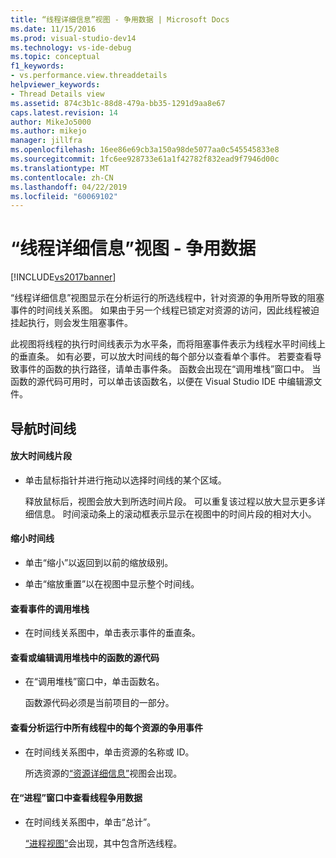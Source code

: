 ```yaml
---
title: “线程详细信息”视图 - 争用数据 | Microsoft Docs
ms.date: 11/15/2016
ms.prod: visual-studio-dev14
ms.technology: vs-ide-debug
ms.topic: conceptual
f1_keywords:
- vs.performance.view.threaddetails
helpviewer_keywords:
- Thread Details view
ms.assetid: 874c3b1c-88d8-479a-bb35-1291d9aa8e67
caps.latest.revision: 14
author: MikeJo5000
ms.author: mikejo
manager: jillfra
ms.openlocfilehash: 16ee86e69cb3a150a98de5077aa0c545545833e8
ms.sourcegitcommit: 1fc6ee928733e61a1f42782f832ead9f7946d00c
ms.translationtype: MT
ms.contentlocale: zh-CN
ms.lasthandoff: 04/22/2019
ms.locfileid: "60069102"
---
```

# <a name="thread-details-view---contention-data"></a>“线程详细信息”视图 - 争用数据
[!INCLUDE[vs2017banner](../includes/vs2017banner.md)]

“线程详细信息”视图显示在分析运行的所选线程中，针对资源的争用所导致的阻塞事件的时间线关系图。 如果由于另一个线程已锁定对资源的访问，因此线程被迫挂起执行，则会发生阻塞事件。  
  
 此视图将线程的执行时间线表示为水平条，而将阻塞事件表示为线程水平时间线上的垂直条。 如有必要，可以放大时间线的每个部分以查看单个事件。 若要查看导致事件的函数的执行路径，请单击事件条。 函数会出现在“调用堆栈”窗口中。 当函数的源代码可用时，可以单击该函数名，以便在 Visual Studio IDE 中编辑源文件。  
  
## <a name="navigating-the-timeline"></a>导航时间线  
  
#### <a name="to-zoom-in-on-a-timeline-segment"></a>放大时间线片段  
  
- 单击鼠标指针并进行拖动以选择时间线的某个区域。  
  
     释放鼠标后，视图会放大到所选时间片段。 可以重复该过程以放大显示更多详细信息。 时间滚动条上的滚动框表示显示在视图中的时间片段的相对大小。  
  
#### <a name="to-zoom-out-on-a-timeline"></a>缩小时间线  
  
- 单击“缩小”以返回到以前的缩放级别。  
  
- 单击“缩放重置”以在视图中显示整个时间线。  
  
#### <a name="to-view-the-call-stack-of-an-event"></a>查看事件的调用堆栈  
  
- 在时间线关系图中，单击表示事件的垂直条。  
  
#### <a name="to-view-or-edit-the-source-code-of-a-function-in-the-call-stack"></a>查看或编辑调用堆栈中的函数的源代码  
  
- 在“调用堆栈”窗口中，单击函数名。  
  
  函数源代码必须是当前项目的一部分。  
  
#### <a name="to-view-the-contention-events-of-a-resource-in-all-threads-in-the-profiling-run"></a>查看分析运行中所有线程中的每个资源的争用事件  
  
- 在时间线关系图中，单击资源的名称或 ID。  
  
     所选资源的[“资源详细信息”](../profiling/resource-details-view-contention-data.md)视图会出现。  
  
#### <a name="to-view-the-thread-contention-data-in-the-processes-window"></a>在“进程”窗口中查看线程争用数据  
  
- 在时间线关系图中，单击“总计”。  
  
     [“进程视图”](../profiling/process-view-contention-data.md)会出现，其中包含所选线程。
